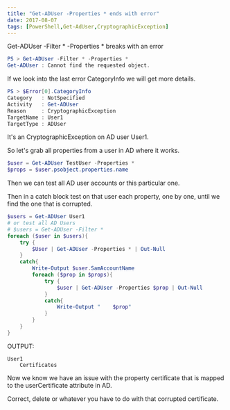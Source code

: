 ```yaml
---
title: "Get-ADUser -Properties * ends with error"
date: 2017-08-07
tags: [PowerShell,Get-AdUser,CryptographicException]
---
```


Get-ADUser -Filter * -Properties * breaks with an error
```powershell
PS > Get-ADUser -Filter * -Properties *
Get-ADUser : Cannot find the requested object.
```    
 If we look into the last error CategoryInfo we will get more details.
```powershell
PS > $Error[0].CategoryInfo
Category   : NotSpecified
Activity   : Get-ADUser
Reason     : CryptographicException
TargetName : User1
TargetType : ADUser
```

It's an CryptographicException on AD user User1.

So let's grab all properties from a user in AD where it works.
```powershell
$user = Get-ADUser TestUser -Properties *
$props = $user.psobject.properties.name
```
Then we can test all AD user accounts or this particular one.

Then in a catch block test on that user each property, one by one, until we find the one that is corrupted.
```powershell
$users = Get-ADUser User1
# or test all AD Users
# $users = Get-ADUser -Filter *
foreach ($user in $users){	
	try {
		$User | Get-ADUser -Properties * | Out-Null
	}
	catch{
		Write-Output $user.SamAccountName
		foreach ($prop in $props){			
			try {
				$user | Get-ADUser -Properties $prop | Out-Null
			}
			catch{
				Write-Output "    $prop"				
			}
		}
	}
}
```

OUTPUT:
```
User1
    Certificates
```

Now we know we have an issue with the property certificate that is mapped to the userCertificate attribute in AD.

Correct, delete or whatever you have to do with that corrupted certificate.




